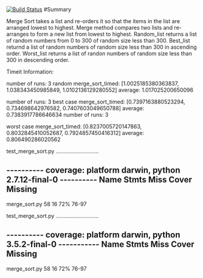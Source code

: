 [![Build Status](https://travis-ci.org/chamberi/data-structures.svg?branch=master)](https://travis-ci.org/chamberi/data-structures)
#Summary

Merge Sort takes a list and re-orders it so that the items in the list are arranged lowest to highest.
Merge method compares two lists and re-arranges to form a new list from lowest to highest.
Random_list returns a list of random numbers from 0 to 300 of random size less than 300.
Best_list returnd a list of random numbers of random size less than 300 in ascending order.
Worst_list returns a list of randon numbers of random size less than 300 in descending order.

Timeit Information:


number of runs: 3
random merge_sort_timed: [1.0025185380363837, 1.038343450985849, 1.0102136129280552]
average:  1.017025200650096

number of runs: 3
best case merge_sort_timed: [0.7397163880523294, 0.734698642976582, 0.7407603049650788]
average:  0.7383917786646634
number of runs: 3

worst case merge_sort_timed: [0.8237005720147863, 0.8032845410052687, 0.7924857450416312]
average:  0.806490286020562


test_merge_sort.py ............................

---------- coverage: platform darwin, python 2.7.12-final-0 ----------
Name                      Stmts   Miss  Cover   Missing
-------------------------------------------------------
merge_sort.py                58     16    72%   76-97

test_merge_sort.py ............................

---------- coverage: platform darwin, python 3.5.2-final-0 -----------
Name                      Stmts   Miss  Cover   Missing
-------------------------------------------------------
merge_sort.py                58     16    72%   76-97
